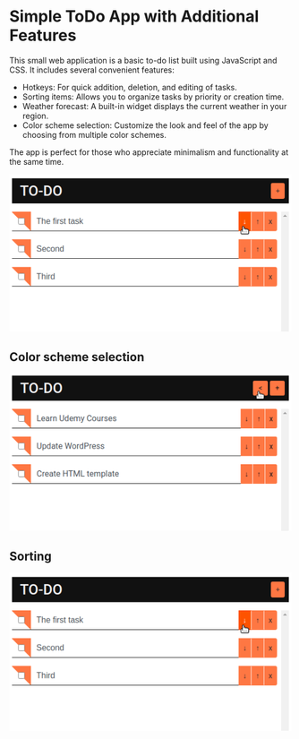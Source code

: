 # Simple ToDo App with Additional Features

This small web application is a basic to-do list built using JavaScript and CSS. It includes several convenient features:

- Hotkeys: For quick addition, deletion, and editing of tasks.
- Sorting items: Allows you to organize tasks by priority or creation time.
- Weather forecast: A built-in widget displays the current weather in your region.
- Color scheme selection: Customize the look and feel of the app by choosing from multiple color schemes.

The app is perfect for those who appreciate minimalism and functionality at the same time.

![App screenshot](images/sorting.gif)

## Color scheme selection

![Color scheme](images/theme.gif)

## Sorting

![Color scheme](images/sorting.gif)